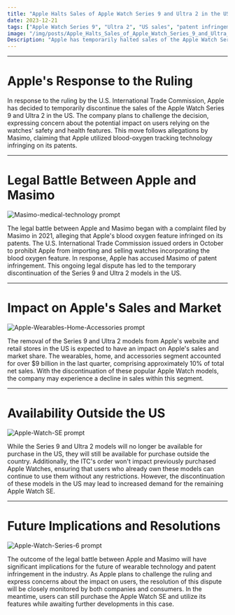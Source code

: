 ```yaml
---
title: "Apple Halts Sales of Apple Watch Series 9 and Ultra 2 in the US"
date: 2023-12-21
tags: ["Apple Watch Series 9", "Ultra 2", "US sales", "patent infringement", "Masimo", "blood oxygen feature"]
image: "/img/posts/Apple_Halts_Sales_of_Apple_Watch_Series_9_and_Ultra_2_in_the_US/0.png"
Description: "Apple has temporarily halted sales of the Apple Watch Series 9 and Ultra 2 in the US in response to a ruling by the U.S. International Trade Commission, which found that Apple's blood oxygen feature infringed on the patent rights of medical technology company Masimo. This blog post provides detailed information about the situation and its potential impact on users."
---
```



---
# Apple's Response to the Ruling

In response to the ruling by the U.S. International Trade Commission, Apple has decided to temporarily discontinue the sales of the Apple Watch Series 9 and Ultra 2 in the US. The company plans to challenge the decision, expressing concern about the potential impact on users relying on the watches' safety and health features. This move follows allegations by Masimo, claiming that Apple utilized blood-oxygen tracking technology infringing on its patents.



---
# Legal Battle Between Apple and Masimo

![Masimo-medical-technology prompt](/img/posts/Apple_Halts_Sales_of_Apple_Watch_Series_9_and_Ultra_2_in_the_US/2.png "Masimo-medical-technology")

The legal battle between Apple and Masimo began with a complaint filed by Masimo in 2021, alleging that Apple's blood oxygen feature infringed on its patents. The U.S. International Trade Commission issued orders in October to prohibit Apple from importing and selling watches incorporating the blood oxygen feature. In response, Apple has accused Masimo of patent infringement. This ongoing legal dispute has led to the temporary discontinuation of the Series 9 and Ultra 2 models in the US.



---
# Impact on Apple's Sales and Market

![Apple-Wearables-Home-Accessories prompt](/img/posts/Apple_Halts_Sales_of_Apple_Watch_Series_9_and_Ultra_2_in_the_US/3.png "Apple-Wearables-Home-Accessories")

The removal of the Series 9 and Ultra 2 models from Apple's website and retail stores in the US is expected to have an impact on Apple's sales and market share. The wearables, home, and accessories segment accounted for over $9 billion in the last quarter, comprising approximately 10% of total net sales. With the discontinuation of these popular Apple Watch models, the company may experience a decline in sales within this segment.



---
# Availability Outside the US

![Apple-Watch-SE prompt](/img/posts/Apple_Halts_Sales_of_Apple_Watch_Series_9_and_Ultra_2_in_the_US/4.png "Apple-Watch-SE")

While the Series 9 and Ultra 2 models will no longer be available for purchase in the US, they will still be available for purchase outside the country. Additionally, the ITC's order won't impact previously purchased Apple Watches, ensuring that users who already own these models can continue to use them without any restrictions. However, the discontinuation of these models in the US may lead to increased demand for the remaining Apple Watch SE.



---
# Future Implications and Resolutions

![Apple-Watch-Series-6 prompt](/img/posts/Apple_Halts_Sales_of_Apple_Watch_Series_9_and_Ultra_2_in_the_US/5.png "Apple-Watch-Series-6")

The outcome of the legal battle between Apple and Masimo will have significant implications for the future of wearable technology and patent infringement in the industry. As Apple plans to challenge the ruling and express concerns about the impact on users, the resolution of this dispute will be closely monitored by both companies and consumers. In the meantime, users can still purchase the Apple Watch SE and utilize its features while awaiting further developments in this case.


